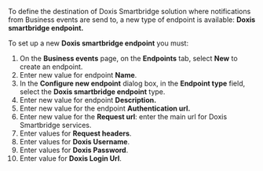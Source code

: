 To define the destination of Doxis Smartbridge solution where notifications from Business events are send to, a new type of endpoint is available: **Doxis smartbridge endpoint.**

To set up a new **Doxis smartbridge endpoint** you must:
1. On the **Business events** page, on the **Endpoints** tab, select **New** to create an endpoint.
2. Enter new value for endpoint **Name**.
3. In the **Configure new endpoint** dialog box, in the **Endpoint type** field, select the **Doxis smartbridge endpoint** type.
4. Enter new value for endpoint **Description.**
5. Enter new value for the endpoint **Authentication url.**
6. Enter new value for the **Request url**: enter the main url for Doxis Smartbridge services.
7. Enter values for **Request headers**.
8. Enter values for **Doxis Username**.
9. Enter values for **Doxis Password**.
10. Enter value for **Doxis Login Url**.